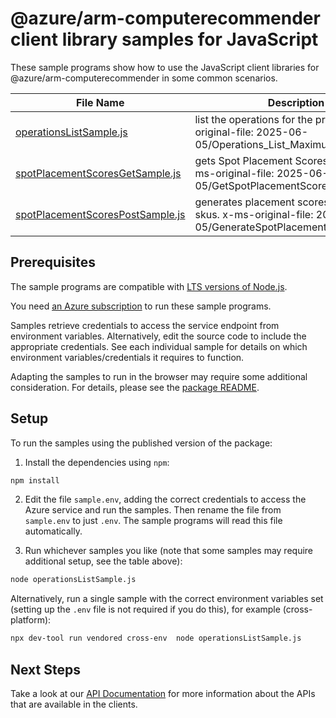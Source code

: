 # @azure/arm-computerecommender client library samples for JavaScript

These sample programs show how to use the JavaScript client libraries for @azure/arm-computerecommender in some common scenarios.

| **File Name**                                                     | **Description**                                                                                              |
| ----------------------------------------------------------------- | ------------------------------------------------------------------------------------------------------------ |
| [operationsListSample.js][operationslistsample]                   | list the operations for the provider x-ms-original-file: 2025-06-05/Operations_List_MaximumSet_Gen.json      |
| [spotPlacementScoresGetSample.js][spotplacementscoresgetsample]   | gets Spot Placement Scores metadata. x-ms-original-file: 2025-06-05/GetSpotPlacementScores.json              |
| [spotPlacementScoresPostSample.js][spotplacementscorespostsample] | generates placement scores for Spot VM skus. x-ms-original-file: 2025-06-05/GenerateSpotPlacementScores.json |

## Prerequisites

The sample programs are compatible with [LTS versions of Node.js](https://github.com/nodejs/release#release-schedule).

You need [an Azure subscription][freesub] to run these sample programs.

Samples retrieve credentials to access the service endpoint from environment variables. Alternatively, edit the source code to include the appropriate credentials. See each individual sample for details on which environment variables/credentials it requires to function.

Adapting the samples to run in the browser may require some additional consideration. For details, please see the [package README][package].

## Setup

To run the samples using the published version of the package:

1. Install the dependencies using `npm`:

```bash
npm install
```

2. Edit the file `sample.env`, adding the correct credentials to access the Azure service and run the samples. Then rename the file from `sample.env` to just `.env`. The sample programs will read this file automatically.

3. Run whichever samples you like (note that some samples may require additional setup, see the table above):

```bash
node operationsListSample.js
```

Alternatively, run a single sample with the correct environment variables set (setting up the `.env` file is not required if you do this), for example (cross-platform):

```bash
npx dev-tool run vendored cross-env  node operationsListSample.js
```

## Next Steps

Take a look at our [API Documentation][apiref] for more information about the APIs that are available in the clients.

[operationslistsample]: https://github.com/Azure/azure-sdk-for-js/blob/main/sdk/compute/arm-computerecommender/samples/v1/javascript/operationsListSample.js
[spotplacementscoresgetsample]: https://github.com/Azure/azure-sdk-for-js/blob/main/sdk/compute/arm-computerecommender/samples/v1/javascript/spotPlacementScoresGetSample.js
[spotplacementscorespostsample]: https://github.com/Azure/azure-sdk-for-js/blob/main/sdk/compute/arm-computerecommender/samples/v1/javascript/spotPlacementScoresPostSample.js
[apiref]: https://learn.microsoft.com/javascript/api/@azure/arm-computerecommender?view=azure-node-preview
[freesub]: https://azure.microsoft.com/free/
[package]: https://github.com/Azure/azure-sdk-for-js/tree/main/sdk/compute/arm-computerecommender/README.md
